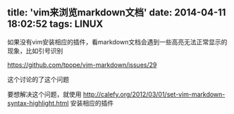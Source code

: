 title: 'vim来浏览markdown文档'
date: 2014-04-11 18:02:52
tags: LINUX
---

如果没有vim安装相应的插件，看markdown文档会遇到一些高亮无法正常显示的现象，比如引号识别

https://github.com/tpope/vim-markdown/issues/29

这个讨论的了这个问题

要想解决这个问题，就使用 http://calefy.org/2012/03/01/set-vim-markdown-syntax-highlight.html
安装相应的插件
